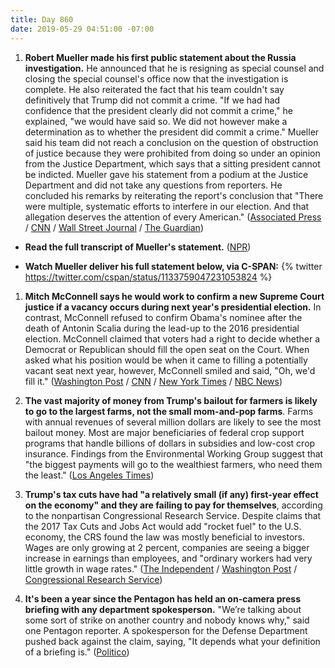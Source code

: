 ```yaml
---
title: Day 860
date: 2019-05-29 04:51:00 -07:00
---
```


1. **Robert Mueller made his first public statement about the Russia investigation.** He announced that he is resigning as special counsel and closing the special counsel's office now that the investigation is complete. He also reiterated the fact that his team couldn't say definitively that Trump did not commit a crime. "If we had had confidence that the president clearly did not commit a crime," he explained, "we would have said so. We did not however make a determination as to whether the president did commit a crime." Mueller said his team did not reach a conclusion on the question of obstruction of justice because they were prohibited from doing so under an opinion from the Justice Department, which says that a sitting president cannot be indicted. Mueller gave his statement from a podium at the Justice Department and did not take any questions from reporters. He concluded his remarks by reiterating the report's conclusion that "There were multiple, systematic efforts to interfere in our election. And that allegation deserves the attention of every American." ([Associated Press](https://apnews.com/urn:publicid:ap.org:94323cfc164c4759ba6bf84ad2a46203) / [CNN](https://www.cnn.com/2019/05/29/politics/robert-mueller-special-counsel-investigation/index.html) / [Wall Street Journal](https://www.wsj.com/articles/mueller-to-make-first-public-comment-on-russia-probe-11559137275?mod=e2tw) / [The Guardian](https://www.theguardian.com/us-news/video/2019/may/29/robert-mueller-gives-first-public-statement-on-trump-russia-investigation-video))

* **Read the full transcript of Mueller's statement.** ([NPR](https://www.npr.org/2019/05/29/727889232/read-special-counsel-robert-muellers-full-statement?utm_campaign=npr&utm_medium=social&utm_source=twitter.com&utm_term=nprnews))

* **Watch Mueller deliver his full statement below, via C-SPAN:** 
  {% twitter https://twitter.com/cspan/status/1133759047231053824 %}

1. **Mitch McConnell says he would work to confirm a new Supreme Court justice if a vacancy occurs during next year's presidential election.** In contrast, McConnell refused to confirm Obama's nominee after the death of Antonin Scalia during the lead-up to the 2016 presidential election. McConnell claimed that voters had a right to decide whether a Democrat or Republican should fill the open seat on the Court. When asked what his position would be when it came to filling a potentially vacant seat next year, however, McConnell smiled and said, "Oh, we'd fill it." ([Washington Post](https://www.washingtonpost.com/politics/2019/05/29/mcconnell-says-he-would-fill-supreme-court-vacancy/?noredirect=on&utm_term=.e0f06191eda3) / [CNN](https://www.cnn.com/2019/05/28/politics/mitch-mcconnell-supreme-court-2020/index.html) / [New York Times](https://www.nytimes.com/2019/05/29/us/politics/mitch-mcconnell-supreme-court.html) / [NBC News](https://www.nbcnews.com/politics/congress/not-obama-ok-trump-mcconnell-now-says-he-d-confirm-n1011166))

2. **The vast majority of money from Trump's bailout for farmers is likely to go to the largest farms, not the small mom-and-pop farms**. Farms with annual revenues of several million dollars are likely to see the most bailout money. Most are major beneficiaries of federal crop support programs that handle billions of dollars in subsidies and low-cost crop insurance. Findings from the Environmental Working Group suggest that "the biggest payments will go to the wealthiest farmers, who need them the least." ([Los Angeles Times](https://www.latimes.com/business/hiltzik/la-fi-hiltzik-trump-farm-bailout-20190528-story.html))

3. **Trump's tax cuts have had "a relatively small (if any) first-year effect on the economy" and they are failing to pay for themselves**, according to the nonpartisan Congressional Research Service. Despite claims that the 2017 Tax Cuts and Jobs Act would add "rocket fuel" to the U.S. economy, the CRS found the law was mostly beneficial to investors. Wages are only growing at 2 percent, companies are seeing a bigger increase in earnings than employees, and "ordinary workers had very little growth in wage rates." ([The Independent](https://www.independent.co.uk/news/world/americas/us-politics/trump-tax-cuts-wages-growth-economy-gdp-jobs-act-congress-report-a8934256.html) / [Washington Post](https://www.washingtonpost.com/politics/2019/05/28/new-report-further-undermines-trumps-claim-that-tax-cuts-were-economic-rocket-fuel/?utm_term=.84ae82d0d1d0) / [Congressional Research Service](https://www.everycrsreport.com/files/20190522_R45736_8a1214e903ee2b719e00731791d60f26d75d35f4.pdf))

4. **It's been a year since the Pentagon has held an on-camera press briefing with any department spokesperson.** "We’re talking about some sort of strike on another country and nobody knows why," said one Pentagon reporter. A spokesperson for the Defense Department pushed back against the claim, saying, "It depends what your definition of a briefing is." ([Politico](https://www.politico.com/story/2019/05/29/pentagon-press-briefing-iran-1346093))